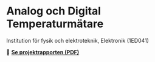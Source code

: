 # Analog och Digital Temperaturmätare

Institution för fysik och elektroteknik, Elektronik (1ED041)  

📄 **[Se projektrapporten (PDF)](project_report.pdf)**

